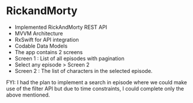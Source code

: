 # RickandMorty

- Implemented RickAndMorty REST API
- MVVM Architecture
- RxSwift for API integration
- Codable Data Models
- The app contains 2 screens
- Screen 1 : List of all episodes with pagination
- Select any episode > Screen 2
- Screen 2 : The list of characters in the selected episode.

FYI: I had the plan to implement a search in episode where we could make use of the filter API but due to time constraints, I could complete only the above mentioned. 
